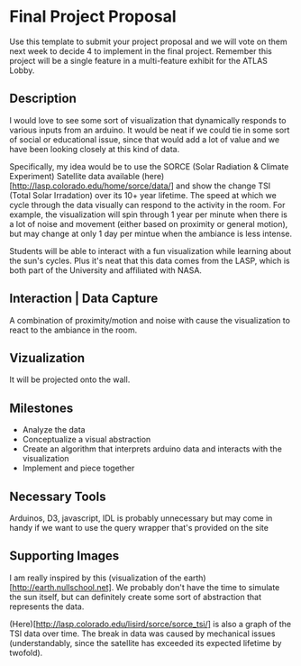 # Final Project Proposal

Use this template to submit your project proposal and we will vote on them next week to decide 4 to implement in the final project.  Remember this project will be a single feature in a multi-feature exhibit for the ATLAS Lobby.

## Description

I would love to see some sort of visualization that dynamically responds to various inputs from an arduino. It would be neat if we could tie in some sort of social or educational issue, since that would add a lot of value and we have been looking closely at this kind of data.

Specifically, my idea would be to use the SORCE (Solar Radiation & Climate Experiment) Satellite data available (here)[http://lasp.colorado.edu/home/sorce/data/] and show the change TSI (Total Solar Irradation) over its 10+ year lifetime.  The speed at which we cycle through the data visually can respond to the activity in the room.  For example, the visualization will spin through 1 year per minute when there is a lot of noise and movement (either based on proximity or general motion), but may change at only 1 day per mintue when the ambiance is less intense.

Students will be able to interact with a fun visualization while learning about the sun's cycles.  Plus it's neat that this data comes from the LASP, which is both part of the University and affiliated with NASA.

## Interaction | Data Capture
A combination of proximity/motion and noise with cause the visualization to react to the ambiance in the room.

## Vizualization
It will be projected onto the wall.

## Milestones
* Analyze the data
* Conceptualize a visual abstraction
* Create an algorithm that interprets arduino data and interacts with the visualization
* Implement and piece together

## Necessary Tools
Arduinos, D3, javascript, IDL is probably unnecessary but may come in handy if we want to use the query wrapper that's provided on the site

## Supporting Images
I am really inspired by this (visualization of the earth)[http://earth.nullschool.net].  We probably don't have the time to simulate the sun itself, but can definitely create some sort of abstraction that represents the data.

(Here)[http://lasp.colorado.edu/lisird/sorce/sorce_tsi/] is also a graph of the TSI data over time.  The break in data was caused by mechanical issues (understandably, since the satellite has exceeded its expected lifetime by twofold).
